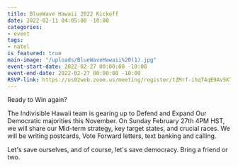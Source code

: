 ```yaml
---
title: BlueWave Hawaii 2022 Kickoff
date: 2022-02-11 04:05:00 -10:00
categories:
- event
tags:
- natel
is featured: true
main-image: "/uploads/BlueWaveHawaii%20(1).jpg"
event-start-date: 2022-02-27 00:00:00 -10:00
event-end-date: 2022-02-27 00:00:00 -10:00
RSVP-link: https://us02web.zoom.us/meeting/register/tZMrf-ihqT4qE9AvSKT0bGlNQ5u5o7jdJmn0
---
```


Ready to Win again?

The Indivisible Hawaii team is gearing up to Defend and Expand Our Democratic majorities this November. On Sunday February 27th 4PM HST, we will share our Mid-term strategy, key target states, and crucial races. We will be writing postcards, Vote Forward letters, text banking and calling. 

Let's save ourselves, and of course, let's save democracy. Bring a friend or two.